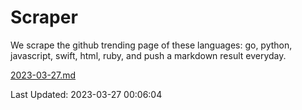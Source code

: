 # Scraper

We scrape the github trending page of these languages: go, python, javascript, swift, html, ruby, and push a markdown result everyday.

[2023-03-27.md](https://github.com/henson/Scraper/blob/master/2023-03-27.md)

Last Updated: 2023-03-27 00:06:04